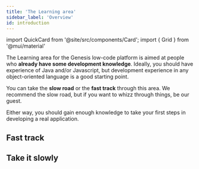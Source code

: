 ```yaml
---
title: 'The Learning area'
sidebar_label: 'Overview'
id: introduction
---
```

import QuickCard from '@site/src/components/Card';
import { Grid } from '@mui/material'

The Learning area for the Genesis low-code platform is aimed at people who **already have some development knowledge**. Ideally, you should have experience of Java and/or Javascript, but development experience in any object-oriented language is a good starting point.

You can take the **slow road** or the **fast track** through this area. We recommend the slow road, but if you want to whizz through things, be our guest.  

Either way, you should gain enough knowledge to take your first steps in developing a real application. 

## Fast track

<Grid container>
    <Grid item xs={12} md={4} sx={{padding: '1%'}}>
        <QuickCard heading="Simple introduction" link="../getting-started/learn-the-basics/simple-introduction/" text="This introduces you to some terminology and the basic architecture.">
        </QuickCard>
    </Grid>
    <Grid item xs={12} md={4} sx={{padding: '1%'}}>
        <QuickCard heading="Prerequisites" link="../getting-started/quick-start/hardware-and-software/" text="Check out our prerequisites and get the software you need onto your machine.">
        </QuickCard>
    </Grid>
    <Grid item xs={12} md={4} sx={{padding: '1%'}}>
        <QuickCard heading="Get started" link="../getting-started/quick-start/" text="Get started straight away. Build the simplest of applications in just a few careful steps.">
        </QuickCard>
    </Grid>
</Grid>

## Take it slowly

<Grid container>
    <Grid item xs={12} md={6} sx={{padding: '1%'}}>
        <QuickCard heading="Simple introduction" link="../getting-started/learn-the-basics/simple-introduction/" text="If you want to go more slowly, start right at the beginning and look at the sort of applications that have already been built on the Genesis low-code platform.">
        </QuickCard>
    </Grid>
    <Grid item xs={12} md={6} sx={{padding: '1%'}}>
        <QuickCard heading="Data model" link="../getting-started/learn-the-basics/data-model/inside-a-fields-dictionary/" text="From there, just progress through each section so that you build up knowledge of the data model and all the key parts on the platform. There's nothing difficult in these sections.">
        </QuickCard>
    </Grid>
    <Grid item xs={12} md={6} sx={{padding: '1%'}}>
        <QuickCard heading="Prerequisites" link="../getting-started/quick-start/hardware-and-software/" text="After you have been through all those, you'll be ready to check the prerequisites for getting started.">
        </QuickCard>
    </Grid>
    <Grid item xs={12} md={6} sx={{padding: '1%'}}>
        <QuickCard heading="Start building a simple application" link="../getting-started/quick-start/" text="Once you've completed each of those, you'll be ready to start building a simple application.">
        </QuickCard>
    </Grid>
</Grid>



